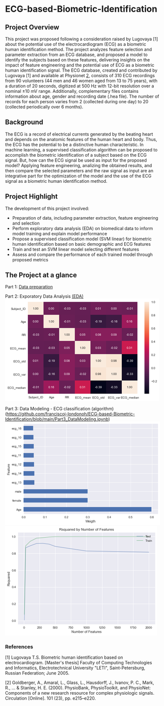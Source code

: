 # ECG-based-Biometric-Identification

## Project Overview
This project was proposed following a consideration raised by Lugovaya [1] about the potential use of the electrocardiogram (ECG) as a biometric human identification method.
The project analyzes feature selection and parameter extraction from an ECG database, and proposed a model to identify the subjects based on these features, delivering insights on the impact of feature engineering and the potential use of ECG as a biometric human identification signal. 
The ECG database, created and contributed by Lugovaya [1] and available at Physionet [2](https://physionet.org/content/ecgiddb/1.0.0/), consists of 310 ECG recordings from 90 volunteers (44 men and 46 women aged from 13 to 75 years), with a duration of 20 seconds, digitized at 500 Hz with 12-bit resolution over a nominal ±10 mV range. Additionally, complementary files contains information about age, gender and recording date (.hea file). The number of records for each person varies from 2 (collected during one day) to 20 (collected periodically over 6 months).

## Background
The ECG is a record of electrical currents generated by the beating heart and depends on the anatomic features of the human heart and body. Thus, the ECG has the potential to be a distinctive human characteristic. In machine learning, a supervised classification algorithm can be proposed to accomplish the biometric identification of a subject based on the ECG signal. But, how can the ECG signal be used as input for the proposed model? Applying feature engineering, analizing the obtained results, and then compare the selected parameters and the raw signal as input are an integrative part for the optimization of the model and the use of the ECG signal as a biometric human identification method.

## Project Highlight
The development of this project involved:
* Preparation of data, including parameter extraction, feature engineering and selection 
* Perform exploratory data analysis (EDA) on biomedical data to inform model training and explain model performance
* Propose a supervised classification model (SVM linear) for biometric human identification based on basic demographic and ECG features
* Train and test an SVM linear model selecting different features
* Assess and compare the performance of each trained model through proposed metrics

## The Project at a glance

Part 1: [Data preparation](https://github.com/franciscoj-londonoh/ECG-based-Biometric-Identification/blob/main/Part1_DataPreparation.ipynb)

Part 2: Exporatory Data Analysis [(EDA)](https://github.com/franciscoj-londonoh/ECG-based-Biometric-Identification/blob/main/Part2_EDA.ipynb)
![EDA_heatmap](https://github.com/franciscoj-londonoh/ECG-based-Biometric-Identification/blob/main/Images/HeatMap.png)

Part 3: Data Modeling - ECG classification (algorithm)(https://github.com/franciscoj-londonoh/ECG-based-Biometric-Identification/blob/main/Part3_DataModeling.ipynb)
![Feature_weights](https://github.com/franciscoj-londonoh/ECG-based-Biometric-Identification/blob/main/Images/Feature_weigth.png)
![Feature_impact](https://github.com/franciscoj-londonoh/ECG-based-Biometric-Identification/blob/main/Images/Feature_TrainImpact.png)


### References
[1] Lugovaya T.S. Biometric human identification based on electrocardiogram. [Master's thesis] Faculty of Computing Technologies and Informatics, Electrotechnical University "LETI", Saint-Petersburg, Russian Federation; June 2005.

[2] Goldberger, A., Amaral, L., Glass, L., Hausdorff, J., Ivanov, P. C., Mark, R., ... & Stanley, H. E. (2000). PhysioBank, PhysioToolkit, and PhysioNet: Components of a new research resource for complex physiologic signals. Circulation [Online]. 101 (23), pp. e215–e220.
